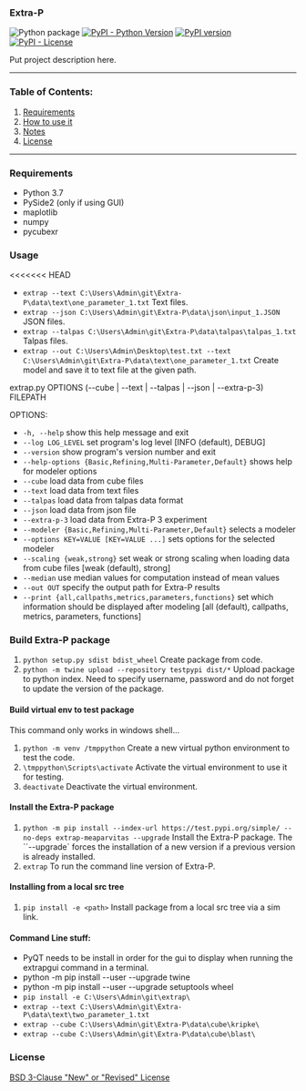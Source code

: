 ### Extra-P

![Python package](https://github.com/MeaParvitas/Extra-P/workflows/Python%20package/badge.svg?branch=master)
[![PyPI - Python Version](https://img.shields.io/pypi/pyversions/extrap?style=plastic)](https://badge.fury.io/py/extrap)
[![PyPI version](https://badge.fury.io/py/extrap.png)](https://badge.fury.io/py/extrap)
[![PyPI - License](https://img.shields.io/pypi/l/extrap?style=plastic)](https://badge.fury.io/py/extrap)

Put project description here.

--------------------------------------------------------------------------------------------

### Table of Contents:

1. [Requirements](#Requirements)
2. [How to use it](#Usage)
3. [Notes](#Notes)
4. [License](#License)

--------------------------------------------------------------------------------------------

### Requirements

* Python 3.7
* PySide2 (only if using GUI)
* maplotlib
* numpy
* pycubexr

### Usage

<<<<<<< HEAD
* `extrap --text C:\Users\Admin\git\Extra-P\data\text\one_parameter_1.txt` Text files.
* `extrap --json C:\Users\Admin\git\Extra-P\data\json\input_1.JSON` JSON files.
* `extrap --talpas C:\Users\Admin\git\Extra-P\data\talpas\talpas_1.txt` Talpas files.
* `extrap --out C:\Users\Admin\Desktop\test.txt --text C:\Users\Admin\git\Extra-P\data\text\one_parameter_1.txt` Create model and save it to text file at the given path.


extrap.py OPTIONS (--cube | --text | --talpas | --json | --extra-p-3) FILEPATH
        
OPTIONS:

*  `-h, --help`            show this help message and exit
*  `--log LOG_LEVEL`       set program's log level [INFO (default), DEBUG]
*  `--version`             show program's version number and exit
*  `--help-options {Basic,Refining,Multi-Parameter,Default}`
                        shows help for modeler options
*  `--cube`                load data from cube files
*  `--text`                load data from text files
*  `--talpas`              load data from talpas data format
*  `--json`                load data from json file
*  `--extra-p-3`           load data from Extra-P 3 experiment
*  `--modeler {Basic,Refining,Multi-Parameter,Default}` selects a modeler
*  `--options KEY=VALUE [KEY=VALUE ...]` sets options for the selected modeler
*  `--scaling {weak,strong}`
                        set weak or strong scaling when loading data from cube
                        files [weak (default), strong]
*  `--median`              use median values for computation instead of mean
                        values
*  `--out OUT`             specify the output path for Extra-P results
*  `--print {all,callpaths,metrics,parameters,functions}`
                        set which information should be displayed after
                        modeling [all (default), callpaths, metrics,
                        parameters, functions]

### Build Extra-P package

1. `python setup.py sdist bdist_wheel` Create package from code.
2. `python -m twine upload --repository testpypi dist/*` Upload package to python index. Need to specify username, password and do not forget to update the version of the package.

#### Build virtual env to test package

This command only works in windows shell...

1. `python -m venv /tmppython` Create a new virtual python environment to test the code.
2. `\tmppython\Scripts\activate` Activate the virtual environment to use it for testing.
3. `deactivate` Deactivate the virtual environment.

#### Install the Extra-P package

1. `python -m pip install --index-url https://test.pypi.org/simple/ --no-deps extrap-meaparvitas --upgrade` Install the Extra-P package. The ``--upgrade` forces the installation of a new version if a previous version is already installed.
2. `extrap` To run the command line version of Extra-P.

#### Installing from a local src tree

1. `pip install -e <path>` Install package from a local src tree via a sim link.

#### Command Line stuff:

* PyQT needs to be install in order for the gui to display when running the extrapgui command in a terminal.
* python -m pip install --user --upgrade twine
* python -m pip install --user --upgrade setuptools wheel
* `pip install -e C:\Users\Admin\git\extrap\`
* `extrap --text C:\Users\Admin\git\Extra-P\data\text\two_parameter_1.txt`
* `extrap --cube C:\Users\Admin\git\Extra-P\data\cube\kripke\`
* `extrap --cube C:\Users\Admin\git\Extra-P\data\cube\blast\`


### License

[BSD 3-Clause "New" or "Revised" License](LICENSE)